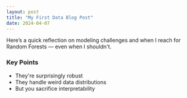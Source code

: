 ```yaml
---
layout: post
title: "My First Data Blog Post"
date: 2024-04-07
---
```


Here’s a quick reflection on modeling challenges and when I reach for Random Forests — even when I shouldn't.

### Key Points

- They're surprisingly robust
- They handle weird data distributions
- But you sacrifice interpretability
